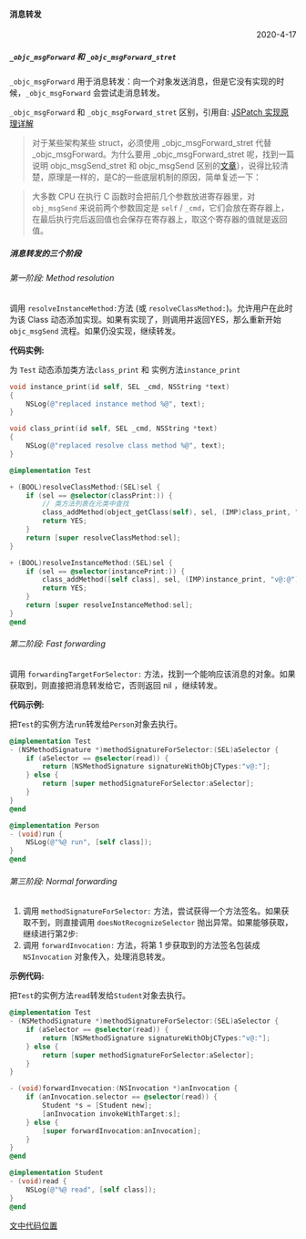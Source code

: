 #### 消息转发

<p align="right">2020-4-17</p>



##### `_objc_msgForward` 和 `_objc_msgForward_stret`

`_objc_msgForward` 用于消息转发：向一个对象发送消息，但是它没有实现的时候，`_objc_msgForward` 会尝试走消息转发。

`_objc_msgForward` 和 `_objc_msgForward_stret` 区别，引用自: [JSPatch 实现原理详解](http://blog.cnbang.net/tech/2855/)

> 对于某些架构某些 struct，必须使用 _objc_msgForward_stret 代替 _objc_msgForward。为什么要用 _objc_msgForward_stret 呢，找到一篇说明 objc_msgSend_stret 和 objc_msgSend 区别的[文章](http://sealiesoftware.com/blog/archive/2008/10/30/objc_explain_objc_msgSend_stret.html)），说得比较清楚，原理是一样的，是C的一些底层机制的原因，简单复述一下：

> 大多数 CPU 在执行 C 函数时会把前几个参数放进寄存器里，对 `obj_msgSend` 来说前两个参数固定是 `self` / `_cmd`，它们会放在寄存器上，在最后执行完后返回值也会保存在寄存器上，取这个寄存器的值就是返回值。



##### 消息转发的三个阶段

###### 第一阶段: Method resolution

调用 `resolveInstanceMethod:`方法 (或 `resolveClassMethod:`)。允许用户在此时为该 Class 动态添加实现。如果有实现了，则调用并返回YES，那么重新开始 `objc_msgSend` 流程。如果仍没实现，继续转发。

**代码实例:** 

为 `Test` 动态添加类方法`class_print` 和 实例方法`instance_print`

```objective-c
void instance_print(id self, SEL _cmd, NSString *text)
{
    NSLog(@"replaced instance method %@", text);
}

void class_print(id self, SEL _cmd, NSString *text)
{
    NSLog(@"replaced resolve class method %@", text);
}

@implementation Test

+ (BOOL)resolveClassMethod:(SEL)sel {
    if (sel == @selector(classPrint:)) {
        // 类方法列表在元类中查找
        class_addMethod(object_getClass(self), sel, (IMP)class_print, "v@:@");
        return YES;
    }
    return [super resolveClassMethod:sel];
}

+ (BOOL)resolveInstanceMethod:(SEL)sel {
    if (sel == @selector(instancePrint:)) {
        class_addMethod([self class], sel, (IMP)instance_print, "v@:@");
        return YES;
    }
    return [super resolveInstanceMethod:sel];
}
@end
```



###### 第二阶段: Fast forwarding

调用 `forwardingTargetForSelector:` 方法，找到一个能响应该消息的对象。如果获取到，则直接把消息转发给它，否则返回 nil ，继续转发。

**代码示例:** 

把`Test`的实例方法`run`转发给`Person`对象去执行。

```objective-c
@implementation Test
- (NSMethodSignature *)methodSignatureForSelector:(SEL)aSelector {
    if (aSelector == @selector(read)) {
        return [NSMethodSignature signatureWithObjCTypes:"v@:"];
    } else {
        return [super methodSignatureForSelector:aSelector];
    }
}
@end

@implementation Person
- (void)run {
    NSLog(@"%@ run", [self class]);
}
@end
```



###### 第三阶段: Normal forwarding

1. 调用 `methodSignatureForSelector:` 方法，尝试获得一个方法签名。如果获取不到，则直接调用 `doesNotRecognizeSelector` 抛出异常。如果能够获取，继续进行第2步:
2. 调用 `forwardInvocation:` 方法，将第 1 步获取到的方法签名包装成`NSInvocation`  对象传入，处理消息转发。

**示例代码:** 

把`Test`的实例方法`read`转发给`Student`对象去执行。

```objective-c
@implementation Test
- (NSMethodSignature *)methodSignatureForSelector:(SEL)aSelector {
    if (aSelector == @selector(read)) {
        return [NSMethodSignature signatureWithObjCTypes:"v@:"];
    } else {
        return [super methodSignatureForSelector:aSelector];
    }
}

- (void)forwardInvocation:(NSInvocation *)anInvocation {
    if (anInvocation.selector == @selector(read)) {
        Student *s = [Student new];
        [anInvocation invokeWithTarget:s];
    } else {
        [super forwardInvocation:anInvocation];
    }
}
@end

@implementation Student
- (void)read {
    NSLog(@"%@ read", [self class]);
}
@end
```



[文中代码位置](https://github.com/chenxi141017/demo/blob/master/iOS/runtime/method_forward/method_forward/main.m)

